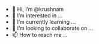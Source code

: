 - 👋 Hi, I’m @krushnam
- 👀 I’m interested in ...
- 🌱 I’m currently learning ...
- 💞️ I’m looking to collaborate on ...
- 📫 How to reach me ...

<!---
krushnam/krushnam is a ✨ special ✨ repository because its `README.md` (this file) appears on your GitHub profile.
You can click the Preview link to take a look at your changes.
--->
